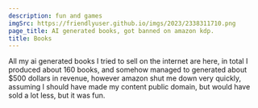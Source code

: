 ```yaml
---
description: fun and games
imgSrc: https://friendlyuser.github.io/imgs/2023/2338311710.png
page_title: AI generated books, got banned on amazon kdp.
title: Books
---
```


All my ai generated books I tried to sell on the internet are here, in total I produced about 160 books, and somehow managed to generated about $500 dollars in revenue, however amazon shut me down very quickly, assuming I should have made my content public domain, but would have sold a lot less, but it was fun.